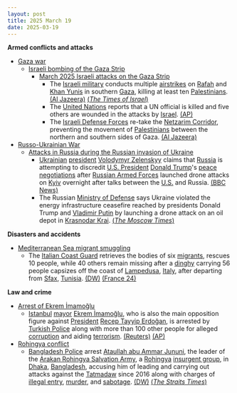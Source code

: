 ```yaml
---
layout: post
title: 2025 March 19
date: 2025-03-19
---
```



**Armed conflicts and attacks**

* [Gaza war](https://en.wikipedia.org/wiki/Gaza_war "Gaza war")
  + [Israeli bombing of the Gaza Strip](https://en.wikipedia.org/wiki/Israeli_bombing_of_the_Gaza_Strip "Israeli bombing of the Gaza Strip")
    - [March 2025 Israeli attacks on the Gaza Strip](https://en.wikipedia.org/wiki/March_2025_Israeli_attacks_on_the_Gaza_Strip "March 2025 Israeli attacks on the Gaza Strip")
      * The [Israeli military](https://en.wikipedia.org/wiki/Israel_Defense_Forces "Israel Defense Forces") conducts multiple [airstrikes](https://en.wikipedia.org/wiki/Airstrike "Airstrike") on [Rafah](https://en.wikipedia.org/wiki/Rafah "Rafah") and [Khan Yunis](https://en.wikipedia.org/wiki/Khan_Yunis "Khan Yunis") in southern [Gaza](https://en.wikipedia.org/wiki/Gaza_Strip "Gaza Strip"), killing at least ten [Palestinians](https://en.wikipedia.org/wiki/Palestinians "Palestinians"). [(Al Jazeera)](https://www.aljazeera.com/news/liveblog/2025/3/19/live-outrage-as-israeli-attacks-break-gaza-ceasefire-killing-hundreds) [(*The Times of Israel*)](https://www.timesofisrael.com/liveblog-march-19-2025/)
      * The [United Nations](https://en.wikipedia.org/wiki/United_Nations "United Nations") reports that a UN official is killed and five others are wounded in the attacks by [Israel](https://en.wikipedia.org/wiki/Israel "Israel"). [(AP)](https://apnews.com/article/israel-palestinians-hamas-war-news-ceasefire-hostages-03-19-2025-88abc5eb7cd137adb01bbd8a86ca6503)
      * The [Israeli Defense Forces](https://en.wikipedia.org/wiki/Israel_Defense_Forces "Israel Defense Forces") re-take the [Netzarim Corridor](https://en.wikipedia.org/wiki/Netzarim_Corridor "Netzarim Corridor"), preventing the movement of [Palestinians](https://en.wikipedia.org/wiki/Palestinians "Palestinians") between the northern and southern sides of Gaza. [(Al Jazeera)](https://www.aljazeera.com/news/liveblog/2025/3/19/live-outrage-as-israeli-attacks-break-gaza-ceasefire-killing-hundreds)
* [Russo-Ukrainian War](https://en.wikipedia.org/wiki/Russo-Ukrainian_War "Russo-Ukrainian War")
  + [Attacks in Russia during the Russian invasion of Ukraine](https://en.wikipedia.org/wiki/Attacks_in_Russia_during_the_Russian_invasion_of_Ukraine "Attacks in Russia during the Russian invasion of Ukraine")
    - [Ukrainian](https://en.wikipedia.org/wiki/Ukraine "Ukraine") [president](https://en.wikipedia.org/wiki/President_of_Ukraine "President of Ukraine") [Volodymyr Zelenskyy](https://en.wikipedia.org/wiki/Volodymyr_Zelenskyy "Volodymyr Zelenskyy") claims that [Russia](https://en.wikipedia.org/wiki/Russia "Russia") is attempting to discredit [U.S. President](https://en.wikipedia.org/wiki/President_of_the_United_States "President of the United States") [Donald Trump](https://en.wikipedia.org/wiki/Donald_Trump "Donald Trump")'s [peace negotiations](https://en.wikipedia.org/wiki/Peace_negotiations_in_the_Russian_invasion_of_Ukraine "Peace negotiations in the Russian invasion of Ukraine") after [Russian Armed Forces](https://en.wikipedia.org/wiki/Russian_Armed_Forces "Russian Armed Forces") launched drone attacks on [Kyiv](https://en.wikipedia.org/wiki/Kyiv "Kyiv") overnight after talks between the [U.S.](https://en.wikipedia.org/wiki/U.S. "U.S.") and Russia. [(BBC News)](https://www.bbc.com/news/articles/cvgezypn3nzo)
    - The Russian [Ministry of Defense](https://en.wikipedia.org/wiki/Ministry_of_Defense_%28Russia%29 "Ministry of Defense (Russia)") says Ukraine violated the energy infrastructure ceasefire reached by presidents Donald Trump and [Vladimir Putin](https://en.wikipedia.org/wiki/Vladimir_Putin "Vladimir Putin") by launching a drone attack on an oil depot in [Krasnodar Krai](https://en.wikipedia.org/wiki/Krasnodar_Krai "Krasnodar Krai"). [(*The Moscow Times*)](https://www.themoscowtimes.com/2025/03/19/russian-military-accuses-ukraine-of-undermining-energy-truce-with-oil-depot-strike-a88413)

**Disasters and accidents**

* [Mediterranean Sea migrant smuggling](https://en.wikipedia.org/wiki/Mediterranean_Sea_migrant_smuggling "Mediterranean Sea migrant smuggling")
  + The [Italian Coast Guard](https://en.wikipedia.org/wiki/Corps_of_the_Port_Captaincies_%E2%80%93_Coast_Guard "Corps of the Port Captaincies – Coast Guard") retrieves the bodies of six [migrants](https://en.wikipedia.org/wiki/Human_migration "Human migration"), rescues 10 people, while 40 others remain missing after a [dinghy](https://en.wikipedia.org/wiki/Dinghy "Dinghy") carrying 56 people capsizes off the coast of [Lampedusa](https://en.wikipedia.org/wiki/Lampedusa "Lampedusa"), [Italy](https://en.wikipedia.org/wiki/Italy "Italy"), after departing from [Sfax](https://en.wikipedia.org/wiki/Sfax "Sfax"), [Tunisia](https://en.wikipedia.org/wiki/Tunisia "Tunisia"). [(DW)](https://www.dw.com/en/italian-coast-guard-finds-6-bodies-40-missing-in-mediterranean/a-71970922) [(France 24)](https://www.france24.com/en/live-news/20250319-italy-says-six-dead-40-missing-after-migrant-shipwreck)

**Law and crime**

* [Arrest of Ekrem İmamoğlu](https://en.wikipedia.org/wiki/Arrest_of_Ekrem_%C4%B0mamo%C4%9Flu "Arrest of Ekrem İmamoğlu")
  + [Istanbul](https://en.wikipedia.org/wiki/Istanbul "Istanbul") [mayor](https://en.wikipedia.org/wiki/List_of_mayors_of_Istanbul "List of mayors of Istanbul") [Ekrem İmamoğlu](https://en.wikipedia.org/wiki/Ekrem_%C4%B0mamo%C4%9Flu "Ekrem İmamoğlu"), who is also the main opposition figure against [President](https://en.wikipedia.org/wiki/President_of_Turkey "President of Turkey") [Recep Tayyip Erdoğan](https://en.wikipedia.org/wiki/Recep_Tayyip_Erdo%C4%9Fan "Recep Tayyip Erdoğan"), is arrested by [Turkish Police](https://en.wikipedia.org/wiki/Turkish_Police "Turkish Police") along with more than 100 other people for alleged [corruption](https://en.wikipedia.org/wiki/Corruption "Corruption") and aiding [terrorism](https://en.wikipedia.org/wiki/Terrorism "Terrorism"). [(Reuters)](https://www.reuters.com/world/middle-east/turkish-authorities-order-detention-istanbul-mayor-some-100-others-2025-03-19/) [(AP)](https://apnews.com/article/turkey-istanbul-mayor-police-search-ead3dd38aa547ecd13bc336e7d6c4d58?utm_source=copy&utm_medium=share)
* [Rohingya conflict](https://en.wikipedia.org/wiki/Rohingya_conflict "Rohingya conflict")
  + [Bangladesh Police](https://en.wikipedia.org/wiki/Bangladesh_Police "Bangladesh Police") arrest [Ataullah abu Ammar Jununi](https://en.wikipedia.org/wiki/Ataullah_abu_Ammar_Jununi "Ataullah abu Ammar Jununi"), the leader of the [Arakan Rohingya Salvation Army](https://en.wikipedia.org/wiki/Arakan_Rohingya_Salvation_Army "Arakan Rohingya Salvation Army"), a [Rohingya](https://en.wikipedia.org/wiki/Rohingya_people "Rohingya people") [insurgent group](https://en.wikipedia.org/wiki/Insurgency "Insurgency"), in [Dhaka](https://en.wikipedia.org/wiki/Dhaka "Dhaka"), [Bangladesh](https://en.wikipedia.org/wiki/Bangladesh "Bangladesh"), accusing him of leading and carrying out attacks against the [Tatmadaw](https://en.wikipedia.org/wiki/Tatmadaw "Tatmadaw") since 2016 along with charges of [illegal entry](https://en.wikipedia.org/wiki/Illegal_entry "Illegal entry"), [murder](https://en.wikipedia.org/wiki/Murder "Murder"), and [sabotage](https://en.wikipedia.org/wiki/Sabotage "Sabotage"). [(DW)](https://www.dw.com/en/bangladesh-arrests-leader-of-rohingya-insurgent-group/a-71967724) [(*The Straits Times*)](https://www.straitstimes.com/asia/south-asia/bangladesh-arrests-leader-of-rohingya-insurgent-group-on-criminal-charges)
